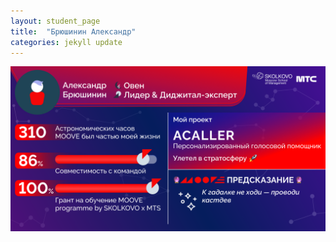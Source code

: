 ```yaml
---
layout: student_page
title:  "Брюшинин Александр"
categories: jekyll update
---
```

<img class="img-fluid" src="/img/posts/Брюшинин Александр.png" alt="moove-1">
